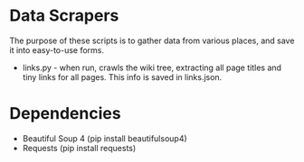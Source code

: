 Data Scrapers
================

The purpose of these scripts is to gather data from various places, and save it into easy-to-use forms.

* links.py - when run, crawls the wiki tree, extracting all page titles and tiny links for all pages.  This info is saved in links.json.

Dependencies
==============

* Beautiful Soup 4 (pip install beautifulsoup4)
* Requests (pip install requests)

